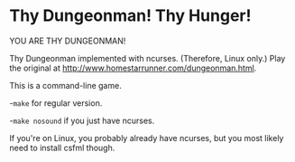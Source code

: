 Thy Dungeonman! Thy Hunger!
=============

YOU ARE THY DUNGEONMAN!

Thy Dungeonman implemented with ncurses. (Therefore, Linux only.)  Play the original at http://www.homestarrunner.com/dungeonman.html.

This is a command-line game.

  -```make``` for regular version.
  
  -```make nosound``` if you just have ncurses.

If you're on Linux, you probably already have ncurses, but you most likely need to install csfml though.
